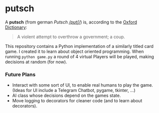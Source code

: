 
# putsch
A **putsch** (from german *Putsch* [*/pʊtʃ/*](https://lex-audio.useremarkable.com/mp3/putsch_gb_1.mp3)) is, according to the [Oxford Dictionary](https://www.lexico.com/definition/putsch):

> A violent attempt to overthrow a government; a coup.

This repository contains a Python implementation of a similarly titled card game.
I created it to learn about object oriented programming.
When running `python game.py` a round of 4 virtual Players will be played, making decisions at random (for now).

### Future Plans
+ Interact with some sort of UI, to enable real humans to play the game. (Ideas for UI include a Telegram Chatbot, pygame, tkinter, ...)
+ AI class whose decisions depend on the games state.
+ Move logging to decorators for cleaner code (and to learn about decorators).
